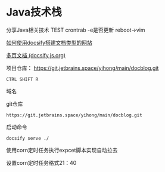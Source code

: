 # Java技术栈

分享Java相关技术
TEST crontrab -e是否更新
reboot->vim


[如何使用docsify搭建文档类型的网站](https://mp.weixin.qq.com/s/TPXHaTdfTYKrcpm77gPHyA)

[多页文档 (docsify.js.org)](https://docsify.js.org/#/zh-cn/more-pages)


项目仓库：
https://git.jetbrains.space/yihong/main/docblog.git



```
CTRL SHIFT R
```



域名

git仓库


```
https://git.jetbrains.space/yihong/main/docblog.git
```

启动命令

```
docsify serve ./
```



使用corn定时任务执行expcet脚本实现自动拉去

设置corn定时任务格式21：40







